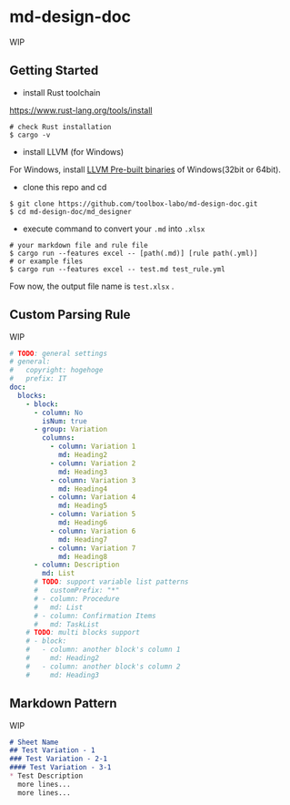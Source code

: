# md-design-doc
WIP

## Getting Started
- install Rust toolchain

https://www.rust-lang.org/tools/install

```
# check Rust installation
$ cargo -v
```

- install LLVM (for Windows)

For Windows, install [LLVM Pre-built binaries](https://releases.llvm.org/download.html#11.0.0) of Windows(32bit or 64bit).

- clone this repo and cd

```
$ git clone https://github.com/toolbox-labo/md-design-doc.git
$ cd md-design-doc/md_designer
```

- execute command to convert your `.md` into `.xlsx`

```
# your markdown file and rule file
$ cargo run --features excel -- [path(.md)] [rule path(.yml)]
# or example files
$ cargo run --features excel -- test.md test_rule.yml
```

Fow now, the output file name is `test.xlsx` .

## Custom Parsing Rule

WIP

```yml
# TODO: general settings
# general:
#   copyright: hogehoge
#   prefix: IT
doc:
  blocks:
    - block:
      - column: No
        isNum: true
      - group: Variation
        columns:
          - column: Variation 1
            md: Heading2
          - column: Variation 2
            md: Heading3
          - column: Variation 3
            md: Heading4
          - column: Variation 4
            md: Heading5
          - column: Variation 5
            md: Heading6
          - column: Variation 6
            md: Heading7
          - column: Variation 7
            md: Heading8
      - column: Description
        md: List
      # TODO: support variable list patterns
      #   customPrefix: "*"
      # - column: Procedure
      #   md: List
      # - column: Confirmation Items
      #   md: TaskList
    # TODO: multi blocks support
    # - block:
    #   - column: another block's column 1
    #     md: Heading2
    #   - column: another block's column 2
    #     md: Heading3
```

## Markdown Pattern

WIP

```markdown
# Sheet Name
## Test Variation - 1
### Test Variation - 2-1
#### Test Variation - 3-1
* Test Description
  more lines...
  more lines...
```
